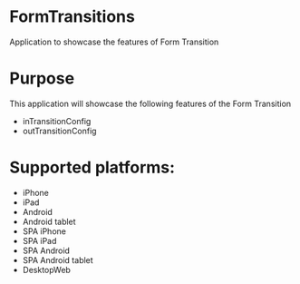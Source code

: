 FormTransitions
==================

Application to showcase the features of Form Transition


# Purpose
This application will showcase the following features of the Form Transition

* inTransitionConfig
* outTransitionConfig

# Supported platforms:
* iPhone
* iPad
* Android
* Android tablet
* SPA iPhone
* SPA iPad
* SPA Android
* SPA Android tablet
* DesktopWeb
